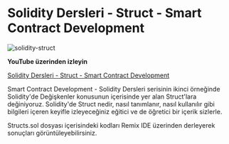 # Solidity Dersleri - Struct - Smart Contract Development

![solidity-struct](https://user-images.githubusercontent.com/13097272/235329595-6c88c549-746e-4293-8389-d29ccf017bac.jpg)

**YouTube üzerinden izleyin**

[Solidity Dersleri - Struct - Smart Contract Development](https://www.youtube.com/watch?v=_ILx4FX3ils)

Smart Contract Development - Solidity Dersleri serisinin ikinci örneğinde Solidity'de Değişkenler konusunun içerisinde yer alan Struct'lara değiniyoruz. Solidity'de Struct nedir, nasıl tanımlanır, nasıl kullanılır gibi bilgileri içeren keyifle izleyeceğiniz eğitici ve de öğretici bir içerik sizlerle.

Structs.sol dosyası içerisindeki kodları Remix IDE üzerinden derleyerek sonuçları görüntüleyebilirsiniz.
